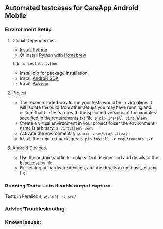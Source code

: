 ## Automated testcases for CareApp Android Mobile

<Some details>

### Environment Setup

1. Global Dependencies
    * [Install Python](https://www.python.org/downloads/)
    * Or Install Python with [Homebrew](http://brew.sh/)
    ```
    $ brew install python
    ```
    * Install [pip](https://pip.pypa.io/en/stable/installing/) for package installation
    * Install [Android SDK](https://developer.android.com/studio/index.html)
    * Install [Appium](https://github.com/appium/appium/blob/master/docs/en/about-appium/getting-started.md)

2. Project
	* The recommended way to run your tests would be in [virtualenv](https://virtualenv.readthedocs.org/en/latest/). It will isolate the build from other setups you may have running and ensure that the tests run with the specified versions of the modules specified in the requirements.txt file.
	```$ pip install virtualenv```
	* Create a virtual environment in your project folder the environment name is arbitrary.
	```$ virtualenv venv```
	* Activate the environment:
	```$ source venv/bin/activate```
	* Install the required packages:
	```$ pip install -r requirements.txt```
    
3. Android Devices
	* Use the android studio to make virtual devices and add details to the base_test.py file
	* For testing on hardware devices, add the details to the base_test.py file

### Running Tests: -s to disable output capture.

Tests in Parallel:
```$ py.test -s src/```

### Advice/Troubleshooting

<some details>

### Known Issues: